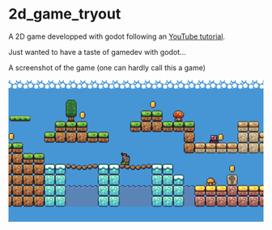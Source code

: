 # 2d_game_tryout
A 2D game developped with godot following an [YouTube tutorial](https://www.youtube.com/watch?v=LOhfqjmasi0).

Just wanted to have a taste of gamedev with godot...

A screenshot of the game (one can hardly call this a game)

![screenshot of the game](screenshot.png)
